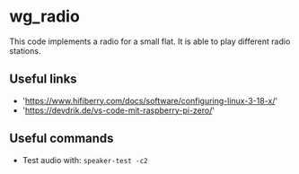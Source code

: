 # wg_radio

This code implements a radio for a small flat.
It is able to play different radio stations.

## Useful links

* 'https://www.hifiberry.com/docs/software/configuring-linux-3-18-x/'
* 'https://devdrik.de/vs-code-mit-raspberry-pi-zero/'

## Useful commands

* Test audio with: `speaker-test -c2`
